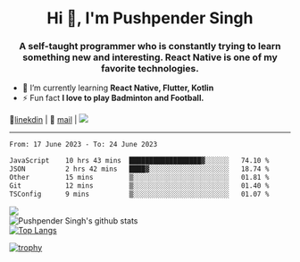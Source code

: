 <h1 align="center">Hi 👋, I'm Pushpender Singh</h1>
<h3 align="center">A self-taught programmer who is constantly trying to learn something new and interesting. React Native is one of my favorite technologies.</h3>

- 🌱 I’m currently learning **React Native, Flutter, Kotlin**
- ⚡ Fun fact **I love to play Badminton and Football.**

👔[linekdin](https://www.linkedin.com/in/pushpender-singh-240061202/) | 📧 [mail](mailto:pushpendersingh694@gmail.com) | ![](https://komarev.com/ghpvc/?username=pushpender-singh-ap&color=blue)


---

<!--START_SECTION:waka-->

```txt
From: 17 June 2023 - To: 24 June 2023

JavaScript    10 hrs 43 mins  ██████████████████▓░░░░░░   74.10 %
JSON          2 hrs 42 mins   ████▓░░░░░░░░░░░░░░░░░░░░   18.74 %
Other         15 mins         ▒░░░░░░░░░░░░░░░░░░░░░░░░   01.81 %
Git           12 mins         ▒░░░░░░░░░░░░░░░░░░░░░░░░   01.40 %
TSConfig      9 mins          ▒░░░░░░░░░░░░░░░░░░░░░░░░   01.07 %
```

<!--END_SECTION:waka-->

<img align="left" src="https://github-readme-streak-stats.herokuapp.com/?user=pushpender-singh-ap&theme=dark" /></br>
![Pushpender Singh's github stats](https://github-readme-stats.vercel.app/api?username=pushpender-singh-ap&show_icons=true&theme=radical&count_private=true)</br>
[![Top Langs](https://github-readme-stats.vercel.app/api/top-langs/?username=pushpender-singh-ap&theme=radical)](https://github.com/pushpender-singh-ap/github-readme-stats)

[![trophy](https://github-profile-trophy.vercel.app/?username=pushpender-singh-ap&theme=radical)](https://github.com/pushpender-singh-ap/pushpender-singh-ap)

